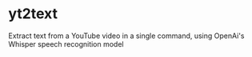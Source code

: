 # yt2text
Extract text from a YouTube video in a single command, using OpenAi's Whisper speech recognition model
